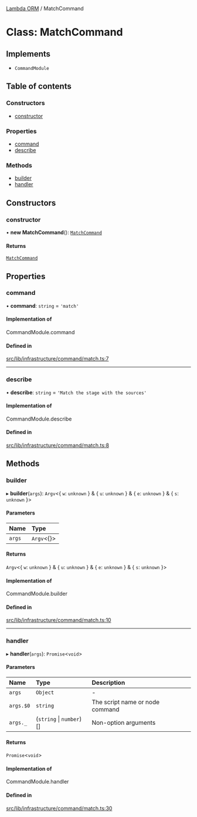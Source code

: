 [Lambda ORM](../README.md) / MatchCommand

# Class: MatchCommand

## Implements

- `CommandModule`

## Table of contents

### Constructors

- [constructor](MatchCommand.md#constructor)

### Properties

- [command](MatchCommand.md#command)
- [describe](MatchCommand.md#describe)

### Methods

- [builder](MatchCommand.md#builder)
- [handler](MatchCommand.md#handler)

## Constructors

### constructor

• **new MatchCommand**(): [`MatchCommand`](MatchCommand.md)

#### Returns

[`MatchCommand`](MatchCommand.md)

## Properties

### command

• **command**: `string` = `'match'`

#### Implementation of

CommandModule.command

#### Defined in

[src/lib/infrastructure/command/match.ts:7](https://github.com/lambda-orm/lambdaorm-cli/blob/900ce023968e46fc83e0f297bcdd7c7cc027624c/src/lib/infrastructure/command/match.ts#L7)

___

### describe

• **describe**: `string` = `'Match the stage with the sources'`

#### Implementation of

CommandModule.describe

#### Defined in

[src/lib/infrastructure/command/match.ts:8](https://github.com/lambda-orm/lambdaorm-cli/blob/900ce023968e46fc83e0f297bcdd7c7cc027624c/src/lib/infrastructure/command/match.ts#L8)

## Methods

### builder

▸ **builder**(`args`): `Argv`\<\{ `w`: `unknown`  } & \{ `u`: `unknown`  } & \{ `e`: `unknown`  } & \{ `s`: `unknown`  }\>

#### Parameters

| Name | Type |
| :------ | :------ |
| `args` | `Argv`\<{}\> |

#### Returns

`Argv`\<\{ `w`: `unknown`  } & \{ `u`: `unknown`  } & \{ `e`: `unknown`  } & \{ `s`: `unknown`  }\>

#### Implementation of

CommandModule.builder

#### Defined in

[src/lib/infrastructure/command/match.ts:10](https://github.com/lambda-orm/lambdaorm-cli/blob/900ce023968e46fc83e0f297bcdd7c7cc027624c/src/lib/infrastructure/command/match.ts#L10)

___

### handler

▸ **handler**(`args`): `Promise`\<`void`\>

#### Parameters

| Name | Type | Description |
| :------ | :------ | :------ |
| `args` | `Object` | - |
| `args.$0` | `string` | The script name or node command |
| `args._` | (`string` \| `number`)[] | Non-option arguments |

#### Returns

`Promise`\<`void`\>

#### Implementation of

CommandModule.handler

#### Defined in

[src/lib/infrastructure/command/match.ts:30](https://github.com/lambda-orm/lambdaorm-cli/blob/900ce023968e46fc83e0f297bcdd7c7cc027624c/src/lib/infrastructure/command/match.ts#L30)
